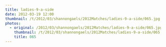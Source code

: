 ```yaml
---
title: ladies-9-a-side
date: 2012-03-19 12:00
thumbnail: /t/2012/03/shannongaels/2012Matches/ladies-9-a-side/065.jpg
photos:
  - original: /2012/03/shannongaels/2012Matches/ladies-9-a-side/065.jpg
    thumbnail: /t/2012/03/shannongaels/2012Matches/ladies-9-a-side/065.jpg
    title: 065
---
```


